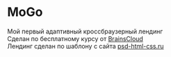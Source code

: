 # MoGo
Мой первый адаптивный кроссбраузерный лендинг  
Сделан по бесплатному курсу от [BrainsCloud](https://www.youtube.com/watch?v=ltMSrSis9ww)  
Лендинг сделан по шаблону с сайта [psd-html-css.ru](http://psd-html-css.ru/templates/mogo-besplatnyy-psd-shablon-lendingovoy-stranicy)
